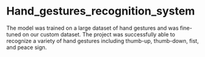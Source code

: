 # Hand_gestures_recognition_system
The model was trained on a large dataset of hand gestures and was fine-tuned on our custom dataset. The project was successfully able to recognize a variety of hand gestures including thumb-up, thumb-down, fist, and peace sign. 
